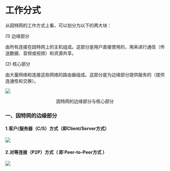 # 工作分式

从因特网的工作方式上看，可以划分为以下的两大块：

(1) 边缘部分

  由所有连接在因特网上的主机组成。这部分是用户直接使用的，用来进行通信（传送数据、音频或视频）和资源共享。

(2) 核心部分

  由大量网络和连接这些网络的路由器组成。这部分是为边缘部分提供服务的（提供连通性和交换）。

![](https://img1.zlogs.net/19/20191104103441.png)

<center>因特网的边缘部分与核心部分</center>









### 一、因特网的边缘部分

#### 1.客户/服务器（C/S）方式（即Client/Server方式）



![](https://img1.zlogs.net/19/20191104103615.png)



#### 2.对等连接（P2P）方式（ 即 Peer-to-Peer方式 ）

![](https://img1.zlogs.net/19/20191104103657.png)































